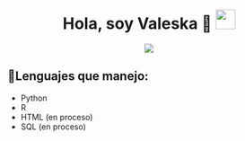 <h1 align="center">Hola, soy Valeska 🫡 <img src="https://media.giphy.com/media/hvRJCLFzcasrR4ia7z/giphy.gif" width="35"></h1>

<p align="center">
  <a href="https://github.com/DenverCoder1/readme-typing-svg">
    <img src="https://readme-typing-svg.herokuapp.com?font=Fira+Code&color=%802acb&size=24&center=true&vCenter=true&width=800&height=60&lines=Estudiante+de+Estadistica+Informatica;Finanzas;Miembro+del+CIMA">
  </a>
</p>


## 👾Lenguajes que manejo:

-  Python
-  R
-  HTML (en proceso)
-  SQL  (en proceso)



